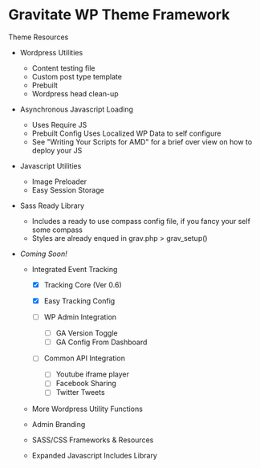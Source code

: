 Gravitate WP Theme Framework
============================

Theme Resources

* Wordpress Utilities
	* Content testing file
	* Custom post type template
	* Prebuilt 
	* Wordpress head clean-up

* Asynchronous Javascript Loading
	* Uses Require JS
	* Prebuilt Config Uses Localized WP Data to self configure
	* See "Writing Your Scripts for AMD" for a brief over view on how to deploy your JS

* Javascript Utilities
	* Image Preloader
	* Easy Session Storage

* Sass Ready Library
	* Includes a ready to use compass config file, if you fancy your self some compass
	* Styles are already enqued in grav.php > grav_setup()

* _Coming Soon!_
	
	* Integrated Event Tracking
		-[X] Tracking Core (Ver 0.6)
		-[X] Easy Tracking Config

		-[ ] WP Admin Integration
			-[ ] GA Version Toggle
			-[ ] GA Config From Dashboard

		-[ ] Common API Integration
			-[ ] Youtube iframe player
			-[ ] Facebook Sharing
			-[ ] Twitter Tweets

	* More Wordpress Utility Functions

	* Admin Branding

	* SASS/CSS Frameworks & Resources

	* Expanded Javascript Includes Library